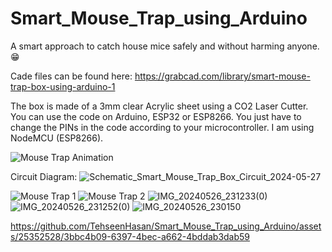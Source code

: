 # Smart_Mouse_Trap_using_Arduino
A smart approach to catch house mice safely and without harming anyone. 😁

Cade files can be found here: https://grabcad.com/library/smart-mouse-trap-box-using-arduino-1

The box is made of a 3mm clear Acrylic sheet using a CO2 Laser Cutter.
You can use the code on Arduino, ESP32 or ESP8266. You just have to change the PINs in the code according to your microcontroller. I am using NodeMCU (ESP8266).

![Mouse Trap Animation](https://github.com/TehseenHasan/Smart_Mouse_Trap_using_Arduino/assets/25352528/66fcead5-c7ea-4e08-9e81-a84a048c6052)

Circuit Diagram:
![Schematic_Smart_Mouse_Trap_Box_Circuit_2024-05-27](https://github.com/TehseenHasan/Smart_Mouse_Trap_using_Arduino/assets/25352528/90be0b5f-d769-42b8-bfff-6ff646824018)

![Mouse Trap 1](https://github.com/TehseenHasan/Smart_Mouse_Trap_using_Arduino/assets/25352528/ac63a5ea-f2c9-4a40-b9db-e93597e14f75)
![Mouse Trap 2](https://github.com/TehseenHasan/Smart_Mouse_Trap_using_Arduino/assets/25352528/52995de1-749e-496d-a5ba-8ea3dde3602f)
![IMG_20240526_231233(0)](https://github.com/TehseenHasan/Smart_Mouse_Trap_using_Arduino/assets/25352528/943a43d7-00a5-4ada-bd6b-a31d0386656f)
![IMG_20240526_231252(0)](https://github.com/TehseenHasan/Smart_Mouse_Trap_using_Arduino/assets/25352528/9089429c-53e8-441f-a5de-a56461b67fee)
![IMG_20240526_230150](https://github.com/TehseenHasan/Smart_Mouse_Trap_using_Arduino/assets/25352528/3c7eb31c-6065-47a6-b90d-9a0b6040e551)


https://github.com/TehseenHasan/Smart_Mouse_Trap_using_Arduino/assets/25352528/3bbc4b09-6397-4bec-a662-4bddab3dab59

